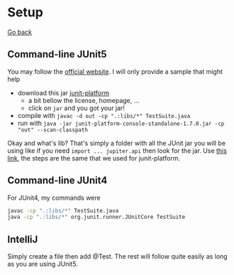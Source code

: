# Setup

[Go back](../index.md#tests-with-junit)

## Command-line JUnit5

You may follow the [official website](https://junit.org/junit5/docs/current/user-guide/#running-tests-console-launcher). I will only provide a sample that might help

* download this jar [junit-platform](https://mvnrepository.com/artifact/org.junit.platform/junit-platform-console-standalone/1.7.0)
    * a bit bellow the license, homepage, ...
    * click on `jar` and you got your jar!
* compile with `javac -d out -cp ".:libs/*" TestSuite.java`
* run with `java -jar junit-platform-console-standalone-1.7.0.jar -cp "out" --scan-classpath`

Okay and what's lib? That's simply a folder with all the JUnit jar you will be using like if you need `import ... jupiter.api` then look for the jar. Use [this link](https://mvnrepository.com/artifact/org.junit.jupiter), the steps are the same that we used for junit-platform.

## Command-line JUnit4

For JUnit4, my commands were

```bash
javac -cp ".:libs/*" TestSuite.java
java -cp ".:libs/*" org.junit.runner.JUnitCore TestSuite
```

## IntelliJ

Simply create a file then add @Test. The rest will follow quite easily as long as you are using JUnit5.